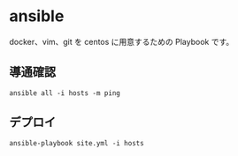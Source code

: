 # ansible

docker、vim、git を centos に用意するための Playbook です。

## 導通確認

```shell
ansible all -i hosts -m ping
```

## デプロイ

```shell
ansible-playbook site.yml -i hosts
```

